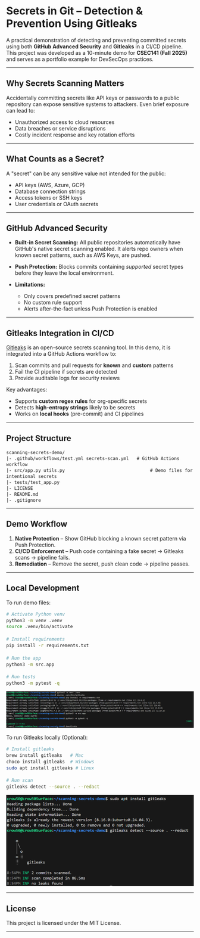 # Secrets in Git – Detection & Prevention Using Gitleaks

A practical demonstration of detecting and preventing committed secrets using both **GitHub Advanced Security** and **Gitleaks** in a CI/CD pipeline.
This project was developed as a 10-minute demo for **CSEC141 (Fall 2025)** and serves as a portfolio example for DevSecOps practices.

---

## Why Secrets Scanning Matters

Accidentally committing secrets like API keys or passwords to a public repository can expose sensitive systems to attackers. Even brief exposure can lead to:

* Unauthorized access to cloud resources
* Data breaches or service disruptions
* Costly incident response and key rotation efforts

---

## What Counts as a Secret?

A "secret" can be any sensitive value not intended for the public:

* API keys (AWS, Azure, GCP)
* Database connection strings
* Access tokens or SSH keys
* User credentials or OAuth secrets

---

## GitHub Advanced Security

* **Built-in Secret Scanning:**
  All public repositories automatically have GitHub's native secret scanning enabled. It alerts repo owners when known secret patterns, such as AWS Keys, are pushed.

* **Push Protection:**
  Blocks commits containing *supported* secret types before they leave the local environment.

* **Limitations:**

  * Only covers predefined secret patterns
  * No custom rule support
  * Alerts after-the-fact unless Push Protection is enabled

---

## Gitleaks Integration in CI/CD

[Gitleaks](https://github.com/gitleaks/gitleaks) is an open-source secrets scanning tool. In this demo, it is integrated into a GitHub Actions workflow to:

1. Scan commits and pull requests for **known** and **custom** patterns
2. Fail the CI pipeline if secrets are detected
3. Provide auditable logs for security reviews

Key advantages:

* Supports **custom regex rules** for org-specific secrets
* Detects **high-entropy strings** likely to be secrets
* Works on **local hooks** (pre-commit) and CI pipelines

---

## Project Structure

```
scanning-secrets-demo/
|- .github/workflows/test.yml secrets-scan.yml   # GitHub Actions workflow
|- src/app.py utils.py                                # Demo files for intentional secrets
|- tests/test_app.py
|- LICENSE
|- README.md
|- .gitignore
```

---

## Demo Workflow

1. **Native Protection** – Show GitHub blocking a known secret pattern via Push Protection.
2. **CI/CD Enforcement** – Push code containing a fake secret → Gitleaks scans → pipeline fails.
3. **Remediation** – Remove the secret, push clean code → pipeline passes.

---

## Local Development

To run demo files:

```bash
# Activate Python venv
python3 -m venv .venv
source .venv/bin/activate

# Install requirements
pip install -r requirements.txt

# Run the app
python3 -m src.app

# Run tests
python3 -m pytest -q
```
![Local Demo Run](local-demo-run.png)

To run Gitleaks locally (Optional):

```bash
# Install gitleaks
brew install gitleaks   # Mac
choco install gitleaks  # Windows
sudo apt install gitleaks # Linux

# Run scan
gitleaks detect --source . --redact
```
![Local Gitleaks Run](local-gitleaks-scan.png)

---

## License

This project is licensed under the MIT License.

---